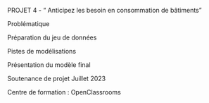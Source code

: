   PROJET 4 - “ Anticipez les besoin 
       en consommation de bâtiments”    


Problématique 

Préparation du jeu de données 

Pistes de modélisations 

Présentation du modèle final 


Soutenance de projet Juillet 2023

Centre de formation : OpenClassrooms 
